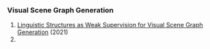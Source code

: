 ### Visual Scene Graph Generation
1. [Linguistic Structures as Weak Supervision for Visual Scene Graph Generation](https://arxiv.org/abs/2105.13994) (2021)
2. 
